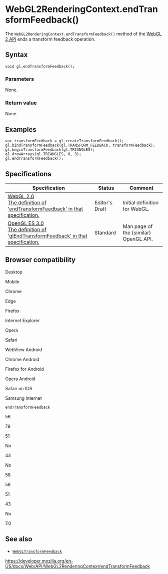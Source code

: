 WebGL2RenderingContext.endTransformFeedback()
=============================================

The `WebGL2RenderingContext.endTransformFeedback()` method of the [WebGL 2 API](../webgl_api) ends a transform feedback operation.

Syntax
------

    void gl.endTransformFeedback();

### Parameters

None.

### Return value

None.

Examples
--------

    var transformFeedback = gl.createTransformFeedback();
    gl.bindTransformFeedback(gl.TRANSFORM_FEEDBACK, transformFeedback);
    gl.beginTransformFeedback(gl.TRIANGLES);
    gl.drawArrays(gl.TRIANGLES, 0, 3);
    gl.endTransformFeedback();

Specifications
--------------

<table><thead><tr class="header"><th>Specification</th><th>Status</th><th>Comment</th></tr></thead><tbody><tr class="odd"><td><a href="https://www.khronos.org/registry/webgl/specs/latest/2.0/#3.7.15">WebGL 2.0<br />
<span class="small">The definition of 'endTransformFeedback' in that specification.</span></a></td><td><span class="spec-ed">Editor's Draft</span></td><td>Initial definition for WebGL.</td></tr><tr class="even"><td><a href="https://www.khronos.org/opengles/sdk/docs/man3/html/glBeginTransformFeedback.xhtml">OpenGL ES 3.0<br />
<span class="small">The definition of 'glEndTransformFeedback' in that specification.</span></a></td><td><span class="spec-standard">Standard</span></td><td>Man page of the (similar) OpenGL API.</td></tr></tbody></table>

Browser compatibility
---------------------

Desktop

Mobile

Chrome

Edge

Firefox

Internet Explorer

Opera

Safari

WebView Android

Chrome Android

Firefox for Android

Opera Android

Safari on IOS

Samsung Internet

`endTransformFeedback`

56

79

51

No

43

No

58

58

51

43

No

7.0

See also
--------

-   [`WebGLTransformFeedback`](../webgltransformfeedback)

<a href="https://developer.mozilla.org/en-US/docs/Web/API/WebGL2RenderingContext/endTransformFeedback" class="_attribution-link">https://developer.mozilla.org/en-US/docs/Web/API/WebGL2RenderingContext/endTransformFeedback</a>
